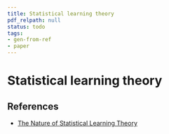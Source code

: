 ```yaml
---
title: Statistical learning theory
pdf_relpath: null
status: todo
tags:
- gen-from-ref
- paper
---
```


# Statistical learning theory

## References

- [The Nature of Statistical Learning Theory](./the-nature-of-statistical-learning-theory.md)
